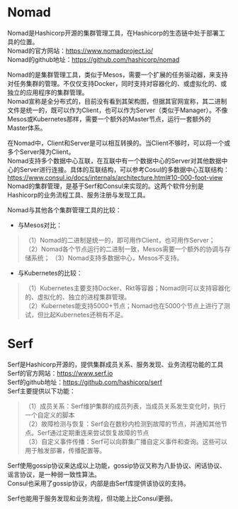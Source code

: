 # Nomad 

Nomad是Hashicorp开源的集群管理工具，在Hashicorp的生态链中处于部署工具的位置。  
Nomad的官方网站：https://www.nomadproject.io/  
Nomad的github地址：https://github.com/hashicorp/nomad  

Nomad的是集群管理工具，类似于Mesos，需要一个扩展的任务驱动器，来支持对任务集群的管理。不仅仅支持Docker，同时支持对容器化的、或虚拟化的、或独立的应用程序的集群管理。  
Nomad宣称是全分布式的，目前没有看到其架构图，但据其官网宣称，其二进制文件是统一的，既可以作为Client，也可以作为Server（类似于Manager）。不像Mesos或Kubernetes那样，需要一个额外的Master节点，运行一套额外的Master体系。  

在Nomad中，Client和Server是可以相互转换的。当Client不够时，可以将一个或多个Server降为Client。  
Nomad支持多个数据中心互联，在互联中有一个数据中心的Server对其他数据中心的Server进行连接。具体的互联结构，可以参考Cosul的多数据中心互联结构：https://www.consul.io/docs/internals/architecture.html#10-000-foot-view  
Nomad的集群管理，是基于Serf和Consul来实现的。这两个软件分别是Hashicorp的业务流程工具、服务注册与发现工具。

Nomad与其他各个集群管理工具的比较：
- 与Mesos对比：  
>（1）Nomad的二进制是统一的，即可用作Client，也可用作Server；  
>（2）Nomad各个节点运行的二进制一致，Mesos需要一个额外的协调与存储系统；
>（3）Nomad支持多数据中心，Mesos不支持。  
- 与Kubernetes的比较：  
>（1）Kubernetes主要支持Docker、Rkt等容器；Nomad则可以支持容器化的、虚拟化的、独立的进程集群管理。  
>（2）Kubernetes能支持5000+节点；Nomad也在5000个节点上进行了测试，但比起Kubernetes还稍有不足。 

# Serf

Serf是Hashicorp开源的，提供集群成员关系、服务发现、业务流程功能的工具  
Serf的官方网站：https://www.serf.io   
Serf的github地址：https://github.com/hashicorp/serf  
Serf主要提供以下功能：  
>（1）成员关系：Serf维护集群的成员列表，当成员关系发生变化时，执行一个自定义的脚本  
>（2）故障检测与恢复：Serf会在数秒内检测到故障的节点，并通知其他节点。Serf通过定期重连来尝试恢复故障的节点  
>（3）自定义事件传播：Serf可以向群集广播自定义事件和查询。这些可以用于触发部署，传播配置等。  

Serf使用gossip协议来达成以上功能，gossip协议又称为八卦协议、闲话协议、谣言协议，是一种弱一致性算法。  
Consul也采用了gossip协议，内部是由Serf库提供该协议的支持。  

Serf也能用于服务发现和业务流程，但功能上比Consul更弱。
